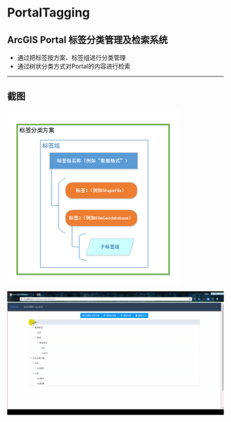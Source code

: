 # PortalTagging

## ArcGIS Portal 标签分类管理及检索系统

* 通过把标签按方案、标签组进行分类管理
* 通过树状分类方式对Portal的内容进行检索

***

## 截图 

![概念](https://github.com/305120262/PortalTagging/raw/master/snapshots/concepts.png "概念")

![截图](https://github.com/305120262/PortalTagging/raw/master/snapshots/demo1.png "截图")
